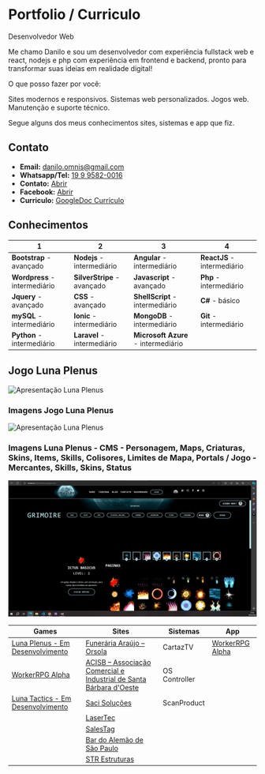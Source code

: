 # Portfolio / Curriculo

Desenvolvedor Web

Me chamo Danilo e sou um desenvolvedor com experiência fullstack web e react, nodejs e php com experiência em frontend e backend, pronto para transformar suas ideias em realidade digital!

O que posso fazer por você:

Sites modernos e responsivos.
Sistemas web personalizados.
Jogos web.
Manutenção e suporte técnico.

Segue alguns dos meus conhecimentos sites, sistemas e app que fiz.

## Contato
- **Email:** danilo.omnis@gmail.com
- **Whatsapp/Tel:** [19 9 9582-0016](https://wa.me/19995820016?text=Ol%C3%A1%2C%20gostaria%20de%20desenvolver%20um%20site%2Fsistema%20web)  
- **Contato:** [Abrir](https://lunaplenus.azurewebsites.net/contato)
- **Facebook:** [Abrir](https://www.facebook.com/dany.abismo)
- **Curriculo:** [GoogleDoc Currículo](https://docs.google.com/document/d/0B5dzu6xaRp_JVlpaaXBfZjM5ZWc/edit?usp=sharing&ouid=112075751914954378152&resourcekey=0-1WXW1MafWrUos-V5CzT_GQ&rtpof=true&sd=true)

## Conhecimentos

1 | 2 | 3 | 4
---------|----------|----------|----------
**Bootstrap** - avançado | **Nodejs** - intermediário | **Angular** - intermediário | **ReactJS** - intermediário  |
**Wordpress** - intermediário | **SilverStripe** - avançado | **Javascript** - avançado | **Php** - intermediário  |
**Jquery** - avançado | **CSS** - avançado | **ShellScript** - intermediário | **C#** - básico  |
**mySQL** - intermediário | **Ionic** - intermediário | **MongoDB** - intermediário | **Git** - intermediário  |
**Python** - intermediário | **Laravel** - intermediário | **Microsoft Azure** - intermediário | |

## Jogo Luna Plenus
![Apresentação Luna Plenus](/img/luna-plenus-apresentacao-01-13sec.webp)
### Imagens Jogo Luna Plenus
![Apresentação Luna Plenus](/img/apresentacao-lunaplenus-portifolio.webp)
### Imagens Luna Plenus - CMS - Personagem, Maps, Criaturas, Skins, Items, Skills, Colisores, Limites de Mapa, Portals  / Jogo - Mercantes, Skills, Skins, Status
![Apresentação Luna Plenus](/img/apresentacao-lunaplenus-portifolio-02.webp)

Games | Sites | Sistemas | App
---------|----------|----------|----------
| [Luna Plenus - Em Desenvolvimento](https://lunaplenus.azurewebsites.net/) | [Funerária Araújo – Orsola](https://www.orsola.com.br/) | CartazTV | [WorkerRPG Alpha](https://play.google.com/store/apps/details?id=greed.workerrpg) |
| [WorkerRPG Alpha](https://play.google.com/store/apps/details?id=greed.workerrpg) | [ACISB – Associação Comercial e Industrial de Santa Bárbara d'Oeste](https://www.acisbsbo.com.br/) | OS Controller | |
| [Luna Tactics - Em Desenvolvimento](https://store.steampowered.com/app/3760410/Luna_Tactics) | [Saci Soluções](https://www.sacisolucoes.com.br/) | ScanProduct | |
| | [LaserTec](https://www.lasertec.ind.br/) | | |
| | [SalesTag](https://salestag.com.br/) | | |
| | [Bar do Alemão de São Paulo](https://www.bardoalemaosp.com.br/) | | |
| | [STR Estruturas](https://www.strestruturas.com.br/) | | |
